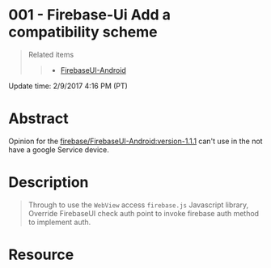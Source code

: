 # 001 - Firebase-Ui Add a compatibility scheme
> Related items   
>> * [FirebaseUI-Android](https://github.com/Big2/FirebaseUI-Android)

Update time: 2/9/2017 4:16 PM (PT)
# Abstract
Opinion for the [firebase/FirebaseUI-Android:version-1.1.1](https://github.com/firebase/FirebaseUI-Android/tree/version-1.1.1)
can't use in the not have a google Service device.

# Description
> Through to use the `WebView` access `firebase.js` Javascript library, 
Override FirebaseUI check auth point to 
invoke firebase auth method to implement auth.

# Resource